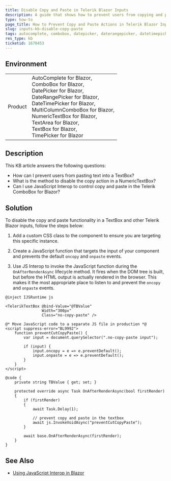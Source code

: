 ```yaml
---
title: Disable Copy and Paste in Telerik Blazor Inputs
description: A guide that shows how to prevent users from copying and pasting text into the Telerik Blazor Inputs in a Blazor application.
type: how-to
page_title: How to Prevent Copy and Paste Actions in Telerik Blazor Inputs
slug: inputs-kb-disable-copy-paste
tags: autocomplete, combobox, datepicker, daterangepicker, datetimepicker, multicolumncombobox, numerictextbox,   textbox, textarea, timepicker, blazor, copy, paste
res_type: kb
ticketid: 1670453
---
```


## Environment

<table>
<tbody>
<tr>
<td>Product</td>
            <td>
                AutoComplete for Blazor,<br />
                ComboBox for Blazor,<br />
                DatePicker for Blazor,<br />
                DateRangePicker for Blazor,<br />
                DateTimePicker for Blazor,<br />
                MultiColumnComboBox for Blazor,<br />
                NumericTextBox for Blazor,<br />
                TextArea for Blazor,<br />
                TextBox for Blazor,<br />
                TimePicker for Blazor
            </td>
</tr>
</tbody>
</table>

## Description

This KB article answers the following questions:
- How can I prevent users from pasting text into a TextBox?
- What is the method to disable the copy action in a NumericTextBox?
- Can I use JavaScript Interop to control copy and paste in the Telerik ComboBox for Blazor?

## Solution

To disable the copy and paste functionality in a TextBox and other Telerik Blazor inputs, follow the steps below:

1. Add a custom CSS class to the component to ensure you are targeting this specific instance. 

2. Create a JavaScript function that targets the input of your component and prevents the default `oncopy` and `onpaste` events.

3. Use JS Interop to invoke the JavaScript function during the `OnAfterRenderAsync` lifecycle method. It fires when the DOM tree is built, but before the HTML output is actually rendered in the browser. This makes it the most appropriate place to listen to and prevent the `oncopy` and `onpaste` events.

````CSHTML
@inject IJSRuntime js

<TelerikTextBox @bind-Value="@TBValue"
                Width="300px"
                Class="no-copy-paste" />

@* Move JavaScript code to a separate JS file in production *@
<script suppress-error="BL9992">
    function preventCutCopyPaste() {
        var input = document.querySelector(".no-copy-paste input");

        if (input) {
            input.oncopy = e => e.preventDefault();
            input.onpaste = e => e.preventDefault();
        }
    }
</script>

@code {
    private string TBValue { get; set; }

    protected override async Task OnAfterRenderAsync(bool firstRender)
    {
        if (firstRender)
        {
            await Task.Delay(1);

            // prevent copy and paste in the textbox
            await js.InvokeVoidAsync("preventCutCopyPaste");
        }

        await base.OnAfterRenderAsync(firstRender);
    }
}
````

## See Also

- [Using JavaScript Interop in Blazor](https://docs.microsoft.com/aspnet/core/blazor/javascript-interop)
